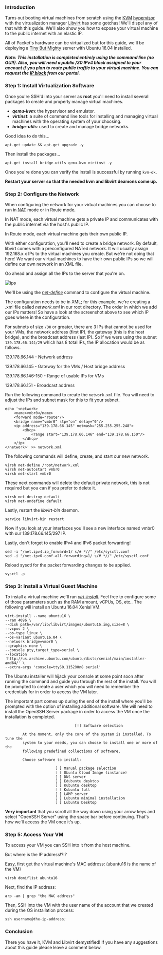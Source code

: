 <!-- <meta>
{
    "title":"KVM and Libvirt on Ubuntu 16.04",
    "description":"Installing and configurating KVM with Libvirt on Ubuntu 16.04",
    "tag":["virtual machines"],
    "seo-title": "KVM and Libvirt on Ubuntu 16.04 - Packet Technical Guides",
    "seo-description": "KVM and Libvirt on Ubuntu 16.04 description",
    "og-title": "KVM and Libvirt on Ubuntu 16.04",
    "og-description": "KVM and Libvirt on Ubuntu 16.04 description"   
}
</meta> -->

### Introduction

Turns out booting virtual machines from scratch using the [KVM](http://www.linux-kvm.org/page/Main_Page) [hypervisor](https://en.wikipedia.org/wiki/Hypervisor) with the virtualization manager [Libvirt](https://libvirt.org/) has some gotchas! We'll dispel any of that with this guide. We'll also show you how to expose your virtual machine to the public internet with an elastic IP.

All of Packet's hardware can be virtualized but for this guide, we'll be deploying a [Tiny But Mighty](https://www.packet.net/cloud/servers/t1-small/) server with Ubuntu 16.04 installed.

_**Note: This installation is completed entirely using the command line (no GUI!). Also, you will need a public /30 IPv4 block assigned to your account if you plan to route public traffic to your virtual machine. You can request the [IP block](https://www.packet.com/developers/docs/network/basic/elastic-ips) from our portal.**_

### Step 1: Install Virtualization Software

Once you're SSH'd into your server as **root** you'll need to install several packages to create and properly manage virtual machines.

*   **_qemu-kvm_**: the hypervisor and emulator.
*   **_virtinst_**: a suite of command line tools for installing and managing virtual machines with the operating system of your choosing.
*   **_bridge-utils_**: used to create and manage bridge networks.

Good idea to do this...
```
apt-get update && apt-get upgrade -y    
```
Then install the packages...
```
apt-get install bridge-utils qemu-kvm virtinst -y    
```
Once you're done you can verify the install is successful by running `kvm-ok`.

**Restart your server so that the needed kvm and libvirt deamons come up.**

### Step 2: Configure the Network

When configuring the network for your virtual machines you can choose to run in [NAT](https://en.wikipedia.org/wiki/Network_address_translation) mode or in Route mode. 

In NAT mode, each virtual machine gets a private IP and communicates with the public internet via the host's public IP. 

In Route mode, each virtual machine gets their own public IP. 

With either configuration, you'll need to create a bridge network. By default, libvirt comes with a preconfigured NATed network. It will usually assign 192.168.x.x IPs to the virtual machines you create. But we're not doing that here! We want our virtual machines to have their own public IPs so we will define our own network in an XML file.

Go ahead and assign all the IPs to the server that you're on.

![ips](/images/kvm-and-libvirt/attach-elastic-IP-subnet.png)

We'll be using the _[net-define](https://libvirt.org/sources/virshcmdref/html/sect-net-define.html)_ command to configure the virtual machine.

The configuration needs to be in XML; for this example, we're creating a .xml file called _network.xml_ in our root directory. The order in which we add our IPs matters! So have a look at the screenshot above to see which IP goes where in the configuration.

For subnets of size `/30` or greater, there are 3 IPs that cannot be used for your VMs, the network address (first IP), the gateway (this is the host bridge), and the broadcast address (last IP). So if we were using the subnet `139.178.66.144/29` which has 8 total IPs, the IP allocation would be as follows.

139.178.66.144     - Network address

139.178.66.145     - Gateway for the VMs / Host bridge address

139.178.66.146-150 - Range of usable IPs for VMs

139.178.66.151     - Broadcast address


Run the following command to create the `network.xml` file. You will need to adjust the IPs and subnet mask for this to fit your subnet.

```
echo '<network>
	<name>vmbr0</name>
	<forward mode="route"/>
	<bridge name="vmbr0" stp="on" delay="0"/>
	<ip address="139.178.66.145" netmask="255.255.255.248">
		<dhcp>
			<range start="139.178.66.146" end="139.178.66.150"/>
		</dhcp>
	</ip>
</network>' >> network.xml
```


The following commands will define, create, and start our new network.

```
virsh net-define /root/network.xml
virsh net-autostart vmbr0
virsh net-start vmbr0
```

These next commands will delete the default private network, this is not required but you can if you prefer to delete it.

```
virsh net-destroy default
virsh net-undefine default
```

Lastly, restart the _libvirt-bin_ daemon.

```
service libvirt-bin restart    
```

Now if you look at your interfaces you'll see a new interface named vmbr0 with our 139.178.66.145/297 IP.

Lastly, don't forget to enable IPv4 and IPv6 packet forwarding!

```
sed -i "/net.ipv4.ip_forward=1/ s/# *//" /etc/sysctl.conf
sed -i "/net.ipv6.conf.all.forwarding=1/ s/# *//" /etc/sysctl.conf
```

Reload sysctl for the packet forwarding changes to be applied.

```
sysctl -p
```

### Step 3: Install a Virtual Guest Machine

To install a virtual machine we'll run _[virt-install](https://www.mankier.com/1/virt-install)_. Feel free to configure some of those parameters such as the RAM amount, vCPUs, OS, etc.. The following will install an Ubuntu 16.04 Xenial VM.

```
virt-install --name ubuntu16 \
--ram 4096 \
--disk path=/var/lib/libvirt/images/ubuntu16.img,size=8 \
--vcpus 2 \
--os-type linux \
--os-variant ubuntu16.04 \
--network bridge=vmbr0 \
--graphics none \
--console pty,target_type=serial \
--location 'http://us.archive.ubuntu.com/ubuntu/dists/xenial/main/installer-amd64/' \
--extra-args 'console=ttyS0,115200n8 serial'
```

The Ubuntu installer will hijack your console at some point soon after running the command and guide you through the rest of the install. You will be prompted to create a user which you will need to remember the credentials for in order to access the VM later.

The important part comes up during the end of the install where you'll be prompted with the option of installing additional software. We will need to install the OpenSSH Server package in order to access the VM once the installation is completed.

```
                                [!] Software selection

        At the moment, only the core of the system is installed. To tune the
        system to your needs, you can choose to install one or more of the
        following predefined collections of software.

        Choose software to install:

                       [ ] Manual package selection
                       [ ] Ubuntu Cloud Image (instance)
                       [ ] DNS server
                       [ ] Edubuntu desktop
                       [ ] Kubuntu desktop
                       [ ] Kubuntu full
                       [ ] LAMP server
                       [ ] Lubuntu minimal installation
                       [ ] Lubuntu Desktop
```

**Very important** that you scroll all the way down using your arrow keys and select "OpenSSH Server" using the space bar before continuing. That's how we'll access the VM once it's up.

### Step 5: Access Your VM

To access your VM you can SSH into it from the host machine.

But where is the IP address!?!? 

Easy, first get the virtual machine's MAC address: (ubuntu16 is the name of the VM)

```
virsh domiflist ubuntu16
```

Next, find the IP address:

```
arp -an | grep "the MAC address"    
```

Then, SSH into the VM with the user name of the account that we created during the OS installation process:

```   
ssh username@the-ip-address;
```

### Conclusion

There you have it, KVM and Libvirt demystified! If you have any suggestions about this guide please leave a comment below.
